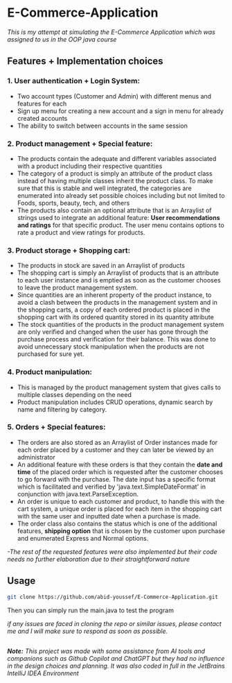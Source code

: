 # E-Commerce-Application
*This is my attempt at simulating the E-Commerce Application which was assigned to us in the OOP java course*

## Features + Implementation choices

### 1. **User authentication + Login System**:
- Two account types (Customer and Admin) with different menus and features for each
- Sign up menu for creating a new account and a sign in menu for already created accounts
- The ability to switch between accounts in the same session

### 2. **Product management + Special feature**: 
- The products contain the adequate and different variables associated with a product including their respective quantities
- The category of a product is simply an attribute of the product class instead of having multiple classes inherit the product class. To make sure that this is stable and well integrated, the categories are enumerated into already set possible choices including but not limited to Foods, sports, beauty, tech, and others
- The products also contain an optional attribute that is an Arraylist of strings used to integrate an additional feature: **User recommendations and ratings** for that specific product. The user menu contains options to rate a product and view ratings for products.

### 3. **Product storage + Shopping cart**:
- The products in stock are saved in an Arraylist of products
- The shopping cart is simply an Arraylist of products that is an attribute to each user instance and is emptied as soon as the customer chooses to leave the product management system.
- Since quantities are an inherent property of the product instance, to avoid a clash between the products in the management system and in the shopping carts, a copy of each ordered product is placed in the shopping cart with its ordered quantity stored in its quantity attribute
- The stock quantities of the products in the product management system are only verified and changed when the user has gone through the purchase process and verification for their balance. This was done to avoid unnecessary stock manipulation when the products are not purchased for sure yet.

### 4. **Product manipulation**:
- This is managed by the product management system that gives calls to multiple classes depending on the need
- Product manipulation includes CRUD operations, dynamic search by name and filtering by category.

### 5. **Orders + Special features**: 
- The orders are also stored as an Arraylist of Order instances made for each order placed by a customer and they can later be viewed by an administrator
- An additional feature with these orders is that they contain the **date and time** of the placed order which is requested after the customer chooses to go forward with the purchase. The date input has a specific format which is facilitated and verified by 'java.text.SimpleDateFormat' in conjunction with java.text.ParseException.
- An order is unique to each customer and product, to handle this with the cart system, a unique order is placed for each item in the shopping cart with the same user and inputted date when a purchase is made.
- The order class also contains the status which is one of the additional features, **shipping option** that is chosen by the customer upon purchase and enumerated Express and Normal options.

*-The rest of the requested features were also implemented but their code needs no further elaboration due to their straightforward nature*

## Usage

```bash
git clone https://github.com/abid-youssef/E-Commerce-Application.git
```
Then you can simply run the main.java to test the program

*if any issues are faced in cloning the repo or similar issues, please contact me and I will make sure to respond as soon as possible.*

##

 ***Note:***
*This project was made with some assistance from AI tools and companions such as Github Copilot and ChatGPT but they had no influence in the design choices and planning. It was also coded in full in the JetBrains IntelliJ IDEA Environment*

